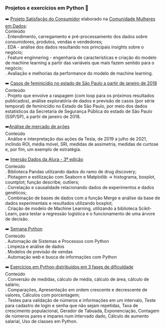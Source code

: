 <h3> Projetos e exercícios em Python 🐍 </h3>

➡️ [Projeto Satisfação do Consumidor](https://github.com/JoiceO/python/blob/master/Customer_Satisfaction_Ecommerce_Project_Aula01.ipynb) elaborado na [Comunidade Mulheres em Dados](https://github.com/mulheresemdados):<br>
Conteúdo<br>
. Entendimento, carregamento e pré-processamento dos dados sobre consumidores, produtos, vendas e vendedores;<br>
. EDA -  análise dos dados resultando nos principais insights sobre o negócio;<br>
. Feature enginnering - engenharia de características e criação do modelo de machine learning a partir das variáveis que mais fazem sentido para o negócio;<br>
. Avaliação e melhorias da performance do modelo de machine learning.
<br>

➡️ [Casos de feminicídio no estado de São Paulo a partir de janeiro de 2018](https://github.com/JoiceO/scraping-EDA-ML-feminicidio)<br>
Conteúdo<br>
.  Projeto que envolve a raspagem (com loop para os próximos resultados publicados), análise exploratória de dados e previsão de casos (por série temporal) de feminicídio no Estado de São Paulo, por meio dos dados estatísticos da Secretaria de Segurança Pública do estado de São Paulo (SSP/SP), a partir de janeiro de 2018.<br>

➡️[Análise de mercado de ações](https://github.com/JoiceO/Analise-de-Mercado-de-Acoes)<br>
Conteúdo<br>
. Análise e interpretação das ações da Tesla, de 2019 a julho de 2021, inclindo ROI, média móvel, SRI, medidas de assimetria, medidas de curtose e, por fim, um exemplo de estratégia. <br>

➡️ [Imersão Dados da Alura - 3ª edição](https://github.com/JoiceO/ImersaoDadosAlura)<br>
Conteúdo<br>
. Biblioteca Pandas utilizando dados do ramo de drug discovery;<br>
. Plotagem e estilização com Seaborn e Matplotlib -> histograma, boxplot, countplot; função describe; outliers;<br>
. Correlação e causalidade relacionando dados de experimentos e dados genéticos;<br>
. Combinação de bases de dados com a função Merge e análise da base de dados experimentais e resultados utilizando boxplot;<br>
. Criação de modelo de Machine Learning, utilizando a biblioteca Scikit-Learn, para testar a regressão logística e o funcionamento de uma árvore de decisão.<br>

➡️ [Semana Python](https://github.com/JoiceO/SemanaPython)<br>
Conteúdo<br>
. Automação de Sistemas e Processos com Python<br>
. Limpeza e análise de dados<br>
. Modelos de previsão de vendas<br>
. Automação web e busca de informações com Python<br>

➡️ [Exercícios em Python distribuídos em 3 fases de dificuldade](https://github.com/JoiceO/ExerciciosPython)<br>
Conteúdo<br>
. Conversão de medidas, cálculo de média, cálculo de área, cálculo de salário;<br>
. Comparações, Apresentação em ordem crescente e decrescente de valores, Cálculos com porcentagem;<br>
. Testes para validação de números e informações em um intervalo, Teste para cadastro de login e senha que não sejam repetidas, Taxa de crescimento populacional, Gerador de Tabuada, Exponenciação, Contagem de números pares e ímpares num intervado dado, Cálculo de aumento salarial, Uso de classes em Python.<br>
